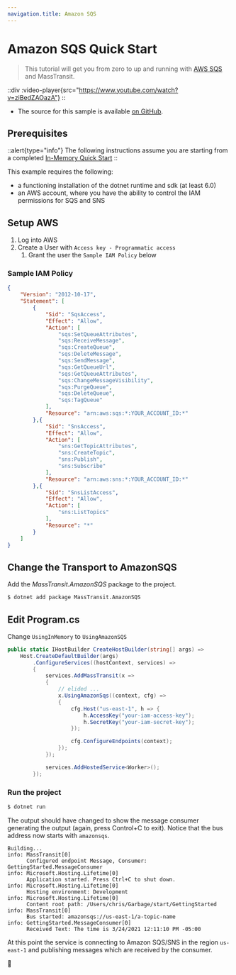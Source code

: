 ```yaml
---
navigation.title: Amazon SQS
---
```


# Amazon SQS Quick Start

> This tutorial will get you from zero to up and running with [AWS SQS](/documentation/transports/amazon-sqs) and MassTransit. 

::div
  :video-player{src="https://www.youtube.com/watch?v=ziBedZAOazA"}
::

- The source for this sample is available [on GitHub](https://github.com/MassTransit/Sample-GettingStarted).

## Prerequisites

::alert{type="info"}
The following instructions assume you are starting from a completed [In-Memory Quick Start](/quick-starts/in-memory)
::

This example requires the following:

- a functioning installation of the dotnet runtime and sdk (at least 6.0)
- an AWS account, where you have the ability to control the IAM permissions for SQS and SNS

## Setup AWS

1. Log into AWS
2. Create a User with `Access key - Programmatic access`
      1. Grant the user the `Sample IAM Policy` below


### Sample IAM Policy

```json
{
    "Version": "2012-10-17",
    "Statement": [
        {
            "Sid": "SqsAccess",
            "Effect": "Allow",
            "Action": [
                "sqs:SetQueueAttributes",
                "sqs:ReceiveMessage",
                "sqs:CreateQueue",
                "sqs:DeleteMessage",
                "sqs:SendMessage",
                "sqs:GetQueueUrl",
                "sqs:GetQueueAttributes",
                "sqs:ChangeMessageVisibility",
                "sqs:PurgeQueue",
                "sqs:DeleteQueue",
                "sqs:TagQueue"
            ],
            "Resource": "arn:aws:sqs:*:YOUR_ACCOUNT_ID:*"
        },{
            "Sid": "SnsAccess",
            "Effect": "Allow",
            "Action": [
                "sns:GetTopicAttributes",
                "sns:CreateTopic",
                "sns:Publish",
                "sns:Subscribe"
            ],
            "Resource": "arn:aws:sns:*:YOUR_ACCOUNT_ID:*"
        },{
            "Sid": "SnsListAccess",
            "Effect": "Allow",
            "Action": [
                "sns:ListTopics"
            ],
            "Resource": "*"
        }
    ]
}
```

## Change the Transport to AmazonSQS

Add the _MassTransit.AmazonSQS_ package to the project.

```bash
$ dotnet add package MassTransit.AmazonSQS
```

## Edit Program.cs

Change `UsingInMemory` to `UsingAmazonSQS`

```csharp 
public static IHostBuilder CreateHostBuilder(string[] args) =>
    Host.CreateDefaultBuilder(args)
        .ConfigureServices((hostContext, services) =>
        {
            services.AddMassTransit(x =>
            {
                // elided ...
                x.UsingAmazonSqs((context, cfg) =>
                {
                    cfg.Host("us-east-1", h => {
                        h.AccessKey("your-iam-access-key");
                        h.SecretKey("your-iam-secret-key");
                    });

                    cfg.ConfigureEndpoints(context);
                });
            });

            services.AddHostedService<Worker>();
        });
```

### Run the project

```bash
$ dotnet run
```

The output should have changed to show the message consumer generating the output (again, press Control+C to exit). Notice that the bus address now starts with `amazonsqs`.

``` {11}
Building...
info: MassTransit[0]
      Configured endpoint Message, Consumer: GettingStarted.MessageConsumer
info: Microsoft.Hosting.Lifetime[0]
      Application started. Press Ctrl+C to shut down.
info: Microsoft.Hosting.Lifetime[0]
      Hosting environment: Development
info: Microsoft.Hosting.Lifetime[0]
      Content root path: /Users/chris/Garbage/start/GettingStarted
info: MassTransit[0]
      Bus started: amazonsqs://us-east-1/a-topic-name
info: GettingStarted.MessageConsumer[0]
      Received Text: The time is 3/24/2021 12:11:10 PM -05:00
```

At this point the service is connecting to Amazon SQS/SNS in the region `us-east-1` and publishing messages which are received by the consumer.

:tada:
